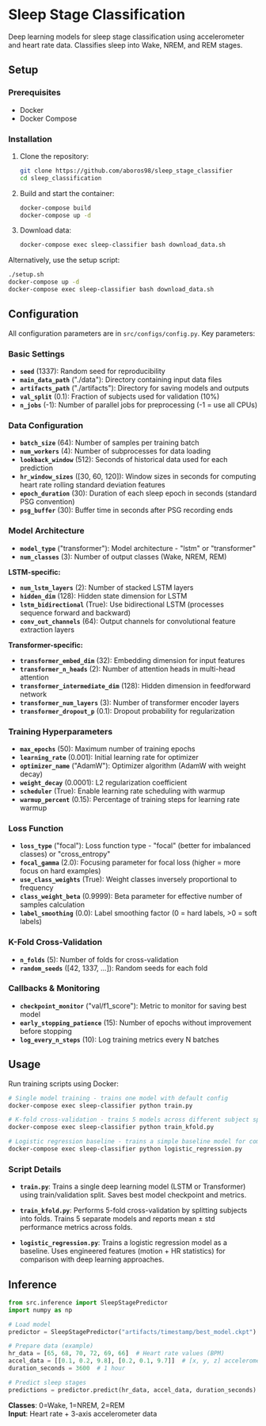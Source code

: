 # Sleep Stage Classification

Deep learning models for sleep stage classification using accelerometer and heart rate data. Classifies sleep into Wake, NREM, and REM stages.

## Setup

### Prerequisites
- Docker
- Docker Compose

### Installation

1. Clone the repository:
   ```bash
   git clone https://github.com/aboros98/sleep_stage_classifier
   cd sleep_classification
   ```

2. Build and start the container:
   ```bash
   docker-compose build
   docker-compose up -d
   ```

3. Download data:
   ```bash
   docker-compose exec sleep-classifier bash download_data.sh
   ```

Alternatively, use the setup script:
```bash
./setup.sh
docker-compose up -d
docker-compose exec sleep-classifier bash download_data.sh
```

## Configuration

All configuration parameters are in `src/configs/config.py`. Key parameters:

### Basic Settings
- **`seed`** (1337): Random seed for reproducibility
- **`main_data_path`** ("./data"): Directory containing input data files
- **`artifacts_path`** ("./artifacts"): Directory for saving models and outputs
- **`val_split`** (0.1): Fraction of subjects used for validation (10%)
- **`n_jobs`** (-1): Number of parallel jobs for preprocessing (-1 = use all CPUs)

### Data Configuration
- **`batch_size`** (64): Number of samples per training batch
- **`num_workers`** (4): Number of subprocesses for data loading
- **`lookback_window`** (512): Seconds of historical data used for each prediction
- **`hr_window_sizes`** ([30, 60, 120]): Window sizes in seconds for computing heart rate rolling standard deviation features
- **`epoch_duration`** (30): Duration of each sleep epoch in seconds (standard PSG convention)
- **`psg_buffer`** (30): Buffer time in seconds after PSG recording ends

### Model Architecture
- **`model_type`** ("transformer"): Model architecture - "lstm" or "transformer"
- **`num_classes`** (3): Number of output classes (Wake, NREM, REM)

**LSTM-specific:**
- **`num_lstm_layers`** (2): Number of stacked LSTM layers
- **`hidden_dim`** (128): Hidden state dimension for LSTM
- **`lstm_bidirectional`** (True): Use bidirectional LSTM (processes sequence forward and backward)
- **`conv_out_channels`** (64): Output channels for convolutional feature extraction layers

**Transformer-specific:**
- **`transformer_embed_dim`** (32): Embedding dimension for input features
- **`transformer_n_heads`** (2): Number of attention heads in multi-head attention
- **`transformer_intermediate_dim`** (128): Hidden dimension in feedforward network
- **`transformer_num_layers`** (3): Number of transformer encoder layers
- **`transformer_dropout_p`** (0.1): Dropout probability for regularization

### Training Hyperparameters
- **`max_epochs`** (50): Maximum number of training epochs
- **`learning_rate`** (0.001): Initial learning rate for optimizer
- **`optimizer_name`** ("AdamW"): Optimizer algorithm (AdamW with weight decay)
- **`weight_decay`** (0.0001): L2 regularization coefficient
- **`scheduler`** (True): Enable learning rate scheduling with warmup
- **`warmup_percent`** (0.15): Percentage of training steps for learning rate warmup

### Loss Function
- **`loss_type`** ("focal"): Loss function type - "focal" (better for imbalanced classes) or "cross_entropy"
- **`focal_gamma`** (2.0): Focusing parameter for focal loss (higher = more focus on hard examples)
- **`use_class_weights`** (True): Weight classes inversely proportional to frequency
- **`class_weight_beta`** (0.9999): Beta parameter for effective number of samples calculation
- **`label_smoothing`** (0.0): Label smoothing factor (0 = hard labels, >0 = soft labels)

### K-Fold Cross-Validation
- **`n_folds`** (5): Number of folds for cross-validation
- **`random_seeds`** ([42, 1337, ...]): Random seeds for each fold

### Callbacks & Monitoring
- **`checkpoint_monitor`** ("val/f1_score"): Metric to monitor for saving best model
- **`early_stopping_patience`** (15): Number of epochs without improvement before stopping
- **`log_every_n_steps`** (10): Log training metrics every N batches

## Usage

Run training scripts using Docker:

```bash
# Single model training - trains one model with default config
docker-compose exec sleep-classifier python train.py

# K-fold cross-validation - trains 5 models across different subject splits for robust evaluation
docker-compose exec sleep-classifier python train_kfold.py

# Logistic regression baseline - trains a simple baseline model for comparison
docker-compose exec sleep-classifier python logistic_regression.py
```

### Script Details

- **`train.py`**: Trains a single deep learning model (LSTM or Transformer) using train/validation split. Saves best model checkpoint and metrics.

- **`train_kfold.py`**: Performs 5-fold cross-validation by splitting subjects into folds. Trains 5 separate models and reports mean ± std performance metrics across folds.

- **`logistic_regression.py`**: Trains a logistic regression model as a baseline. Uses engineered features (motion + HR statistics) for comparison with deep learning approaches.

## Inference

```python
from src.inference import SleepStagePredictor
import numpy as np

# Load model
predictor = SleepStagePredictor("artifacts/timestamp/best_model.ckpt")

# Prepare data (example)
hr_data = [65, 68, 70, 72, 69, 66]  # Heart rate values (BPM)
accel_data = [[0.1, 0.2, 9.8], [0.2, 0.1, 9.7]]  # [x, y, z] accelerometer
duration_seconds = 3600  # 1 hour

# Predict sleep stages
predictions = predictor.predict(hr_data, accel_data, duration_seconds)
```

**Classes**: 0=Wake, 1=NREM, 2=REM  
**Input**: Heart rate + 3-axis accelerometer data